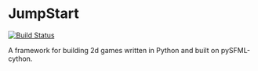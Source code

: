 JumpStart
=========

[![Build Status](https://secure.travis-ci.org/Xavura/JumpStart.png)](http://travis-ci.org/Xavura/JumpStart)

A framework for building 2d games written in Python and built on pySFML-cython.